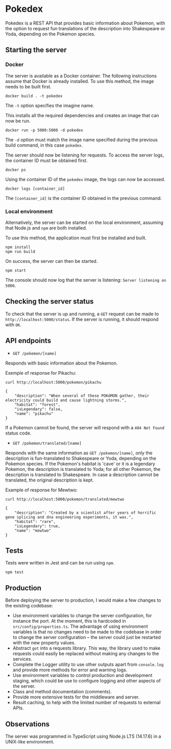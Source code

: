# Pokedex

Pokedex is a REST API that provides basic information about Pokemon, with the
option to request fun translations of the description into Shakespeare or Yoda,
depending on the Pokemon species.

## Starting the server

### Docker

The server is available as a Docker container. The following instructions assume
that Docker is already installed. To use this method, the image needs to be
built first.

```shell
docker build . -t pokedex
```

The `-t` option specifies the imagine name.

This installs all the required dependencies and creates an image that can now be
run.

```shell
docker run -p 5000:5000 -d pokedex
```

The `-d` option must match the image name specified during the previous build
command, in this case `pokedex`.

The server should now be listening for requests. To access the server logs, the
container ID must be obtained first.

```shell
docker ps
```

Using the container ID of the `pokedex` image, the logs can now be accessed.

```shell
docker logs [container_id]
```

The `[container_id]` is the container ID obtained in the previous command.

### Local environment

Alternatively, the server can be started on the local environment, assuming that
Node.js and `npm` are both installed.

To use this method, the application must first be installed and built.

```shell
npm install
npm run build
```

On success, the server can then be started.

```shell
npm start
```

The console should now log that the server is listening:
`Server listening on 5000`.

## Checking the server status

To check that the server is up and running, a `GET` request can be made to
`http://localhost:5000/status`. If the server is running, it should respond with
`OK`.

## API endpoints

- `GET /pokemon/[name]`

Responds with basic information about the Pokemon.

Exemple of response for Pikachu:

```shell
curl http://localhost:5000/pokemon/pikachu

{
    "description": "When several of these POKéMON gather, their electricity could build and cause lightning storms.",
    "habitat": "forest",
    "isLegendary": false,
    "name": "pikachu"
}
```

If a Pokemon cannot be found, the server will respond with a `404 Not Found`
status code.

- `GET /pokemon/translated/[name]`

Responds with the same information as `GET /pokemon/[name]`, only the
description is fun-translated to Shakespeare or Yoda, depending on the Pokemon
species. If the Pokemon's habitat is 'cave' or it is a legendary Pokemon, the
description is translated to Yoda; for all other Pokemon, the description is
translated to Shakespeare. In case a description cannot be translated, the
original description is kept.

Example of response for Mewtwo:

```shell
curl http://localhost:5000/pokemon/translated/mewtwo

{
    "description": "Created by a scientist after years of horrific gene splicing and dna engineering experiments, it was.",
    "habitat": "rare",
    "isLegendary": true,
    "name": "mewtwo"
}
```

## Tests

Tests were written in Jest and can be run using `npm`.

```shell
npm test
```

## Production

Before deploying the server to production, I would make a few changes to the
existing codebase:

- Use environment variables to change the server configuration, for instance the
  port. At the moment, this is hardcoded in `src/config/properties.ts`. The
  advantage of using environment variables is that no changes need to be made to
  the codebase in order to change the server configuration – the server could
  just be restarted with the new property values.
- Abstract `got` into a requests library. This way, the library used to make
  requests could easily be replaced without making any changes to the services.
- Complete the Logger utility to use other outputs apart from `console.log` and
  provide more methods for error and warning logs.
- Use environment variables to control production and development staging, which
  could be use to configure logging and other aspects of the server.
- Class and method documentation (comments).
- Provide more extensive tests for the middleware and server.
- Result caching, to help with the limited number of requests to external APIs.

## Observations

The server was programmed in TypeScript using Node.js LTS (14.17.6) in a
UNIX-like environment.
